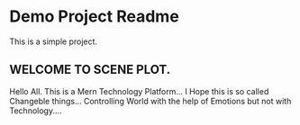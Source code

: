 # Demo Project Readme

This is a simple project.

## WELCOME TO SCENE PLOT.
Hello All. This is a Mern Technology Platform...
I Hope this is so called Changeble things...
Controlling World with the help of Emotions but not with Technology....
